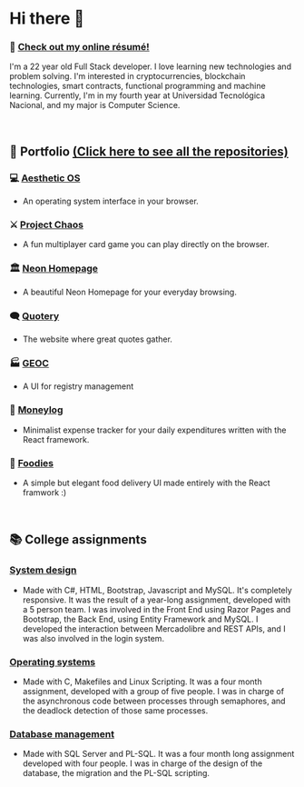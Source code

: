# Hi there 👋

### 📄 [Check out my online résumé!](https://keiniger.netlify.app/)

I'm a 22 year old Full Stack developer. I love learning new technologies and problem solving. I'm interested in cryptocurrencies, blockchain technologies, smart contracts, functional programming and machine learning. Currently, I'm in my fourth year at Universidad Tecnológica Nacional, and my major is Computer Science.

<br/>

## 📂 Portfolio [(Click here to see all the repositories)](https://github.com/stars/Keiniger/lists/portfolio)
### 💻 [Aesthetic OS](https://aesthetic-os.netlify.app/)
  - An operating system interface in your browser.
### ⚔ [Project Chaos](https://project-chaos.netlify.app/)
  - A fun multiplayer card game you can play directly on the browser.
### 🏛 [Neon Homepage](https://neon-homepage.netlify.app/)
  - A beautiful Neon Homepage for your everyday browsing.
### 🗨 [Quotery](https://quotery.netlify.app/)
  - The website where great quotes gather.
### 🏭 [GEOC](https://geoc.netlify.app/)
  - A UI for registry management
### 💸 [Moneylog](https://moneylog-tracker.netlify.app/)
  - Minimalist expense tracker for your daily expenditures written with the React framework.
### 🍕 [Foodies](https://foodies-delivery.netlify.app/)
  - A simple but elegant food delivery UI made entirely with the React framwork :)

<br/>

## 📚 College assignments
### [System design](https://github.com/Keiniger/TP-Diseno-de-Sistemas)
  - Made with C#, HTML, Bootstrap, Javascript and MySQL. It's completely responsive. It was the result of a year-long assignment, developed with a 5 person team. I was involved in the Front End using Razor Pages and Bootstrap, the Back End, using Entity Framework and MySQL. I developed the interaction between Mercadolibre and REST APIs, and I was also involved in the login system.
### [Operating systems](https://github.com/Keiniger/TP-Sistemas-Operativos)
  - Made with C, Makefiles and Linux Scripting. It was a four month assignment, developed with a group of five people. I was in charge of the asynchronous code between processes through semaphores, and the deadlock detection of those same processes.
### [Database management](https://github.com/Keiniger/TP-Gestion-de-Datos)
  - Made with SQL Server and PL-SQL. It was a four month long assignment developed with four people. I was in charge of the design of the database, the migration and the PL-SQL scripting.
